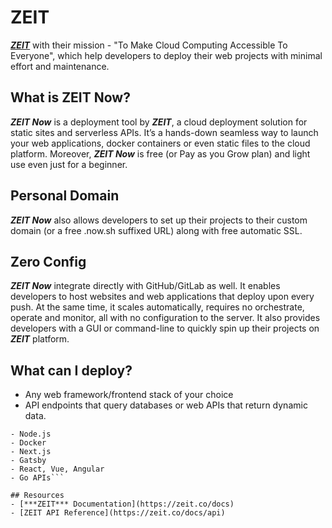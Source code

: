 # ZEIT
***[ZEIT](https://zeit.co/)*** with their mission - "To Make Cloud Computing Accessible To Everyone", which help developers to deploy their web projects with minimal effort and maintenance.
 
## What is ZEIT Now?
***ZEIT Now*** is a deployment tool by ***ZEIT***, a cloud deployment solution for static sites and serverless APIs. It’s a hands-down seamless way to launch your web applications, docker containers or even static files to the cloud platform. Moreover, ***ZEIT Now*** is free (or Pay as you Grow plan) and light use even just for a beginner. 

## Personal Domain
***ZEIT Now*** also allows developers to set up their projects to their custom domain (or a free .now.sh suffixed URL) along with free automatic SSL.

## Zero Config
***ZEIT Now*** integrate directly with GitHub/GitLab as well. It enables developers to host websites and web applications that deploy upon every push. At the same time, it scales automatically, requires no orchestrate, operate and monitor, all with no configuration to the server. It also provides developers with a GUI or command-line to quickly spin up their projects on ***ZEIT*** platform. 

## What can I deploy?
- Any web framework/frontend stack of your choice
- API endpoints that query databases or web APIs that return dynamic data.

```####Examples:
- Node.js
- Docker
- Next.js
- Gatsby
- React, Vue, Angular
- Go APIs```

## Resources 
- [***ZEIT*** Documentation](https://zeit.co/docs)
- [ZEIT API Reference](https://zeit.co/docs/api)